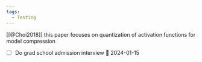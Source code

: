 ```yaml
---
tags:
  - Testing
---
```

[[@Choi2018]] this paper focuses on quantization of activation functions for model compression

- [ ] Do grad school admission interview 📅 2024-01-15

